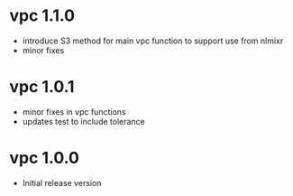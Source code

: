 # vpc 1.1.0
- introduce S3 method for main vpc function to support use from nlmixr
- minor fixes

# vpc 1.0.1
- minor fixes in vpc functions
- updates test to include tolerance

# vpc 1.0.0
- Initial release version
